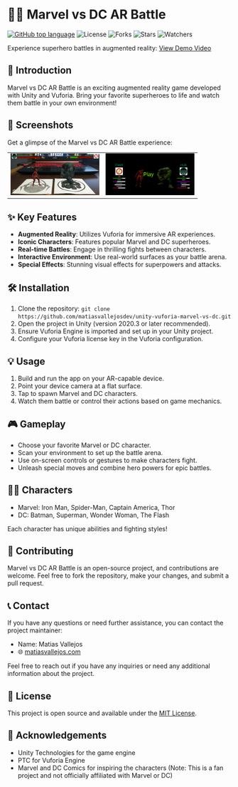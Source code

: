# 🦸‍♂️ Marvel vs DC AR Battle

[![GitHub top language](https://img.shields.io/github/languages/top/matiasvallejosdev/unity-vuforia-marvel-vs-dc?color=1081c2)](https://github.com/matiasvallejosdev/unity-vuforia-marvel-vs-dc/search?l=c%23)
![License](https://img.shields.io/github/license/matiasvallejosdev/unity-vuforia-marvel-vs-dc?label=license&logo=github&color=f80&logoColor=fff)
![Forks](https://img.shields.io/github/forks/matiasvallejosdev/unity-vuforia-marvel-vs-dc.svg)
![Stars](https://img.shields.io/github/stars/matiasvallejosdev/unity-vuforia-marvel-vs-dc.svg)
![Watchers](https://img.shields.io/github/watchers/matiasvallejosdev/unity-vuforia-marvel-vs-dc.svg)

Experience superhero battles in augmented reality: [View Demo Video](https://youtu.be/your-demo-video)

## 📘 Introduction

Marvel vs DC AR Battle is an exciting augmented reality game developed with Unity and Vuforia. Bring your favorite superheroes to life and watch them battle in your own environment!

## 📸 Screenshots

Get a glimpse of the Marvel vs DC AR Battle experience:

<table>
  <tr>
    <td><img src="screenshoot_1.png" alt="Screenshot 1" width="200"/></td>
    <td><img src="screenshoot_2.png" alt="Screenshot 2" width="200"/></td>
  </tr>
</table>

## ✨ Key Features

- **Augmented Reality**: Utilizes Vuforia for immersive AR experiences.
- **Iconic Characters**: Features popular Marvel and DC superheroes.
- **Real-time Battles**: Engage in thrilling fights between characters.
- **Interactive Environment**: Use real-world surfaces as your battle arena.
- **Special Effects**: Stunning visual effects for superpowers and attacks.

## 🛠 Installation

1. Clone the repository:
   `git clone https://github.com/matiasvallejosdev/unity-vuforia-marvel-vs-dc.git`
2. Open the project in Unity (version 2020.3 or later recommended).
3. Ensure Vuforia Engine is imported and set up in your Unity project.
4. Configure your Vuforia license key in the Vuforia configuration.

## 💡 Usage

1. Build and run the app on your AR-capable device.
2. Point your device camera at a flat surface.
3. Tap to spawn Marvel and DC characters.
4. Watch them battle or control their actions based on game mechanics.

## 🎮 Gameplay

- Choose your favorite Marvel or DC character.
- Scan your environment to set up the battle arena.
- Use on-screen controls or gestures to make characters fight.
- Unleash special moves and combine hero powers for epic battles.

## 🦸‍♀️ Characters

- Marvel: Iron Man, Spider-Man, Captain America, Thor
- DC: Batman, Superman, Wonder Woman, The Flash

Each character has unique abilities and fighting styles!

## 🤝 Contributing

Marvel vs DC AR Battle is an open-source project, and contributions are welcome. Feel free to fork the repository, make your changes, and submit a pull request.

## 📞 Contact

If you have any questions or need further assistance, you can contact the project maintainer:

- Name: Matias Vallejos
- 🌐 [matiasvallejos.com](https://matiasvallejos.com/)

Feel free to reach out if you have any inquiries or need any additional information about the project.

## 📄 License

This project is open source and available under the [MIT License](LICENSE).

## 🙏 Acknowledgements

- Unity Technologies for the game engine
- PTC for Vuforia Engine
- Marvel and DC Comics for inspiring the characters (Note: This is a fan project and not officially affiliated with Marvel or DC)

